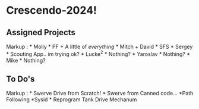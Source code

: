 # Crescendo-2024!

## Assigned Projects
Markup : * Molly
						* PF + A little of _everything_
				 * Mitch + David
						* SFS
				 * Sergey 
						* Scouting App.. im trying ok?
				 * Lucke<sup>2</sup>
				 		* Nothing?
				 * Yaroslav 
						* Nothing?
				 * Mike 
					* Nothing?

## To Do's
Markup : * Swerve Drive from Scratch!
					 * Swerve from Canned code...
				 *Path Following 
					 *Sysid
				 * Reprogram Tank Drive Mechanum 
